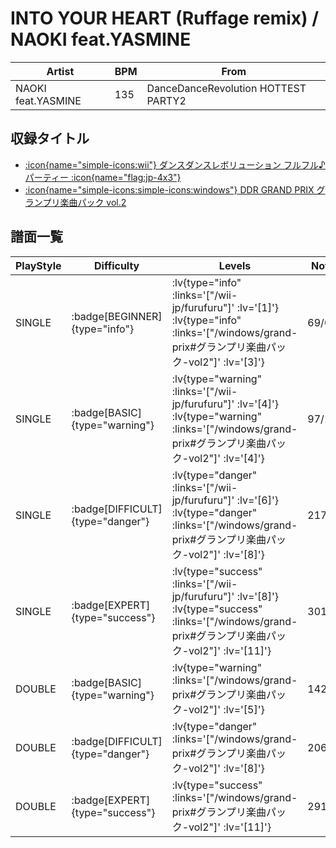 # INTO YOUR HEART (Ruffage remix) / NAOKI feat.YASMINE

|Artist|BPM|From|
|------|---|----|
|NAOKI feat.YASMINE|135|DanceDanceRevolution HOTTEST PARTY2|

## 収録タイトル

- [ :icon{name="simple-icons:wii"} ダンスダンスレボリューション フルフル♪パーティー :icon{name="flag:jp-4x3"} ](/wii-jp/furufuru)
- [ :icon{name="simple-icons:simple-icons:windows"} DDR GRAND PRIX グランプリ楽曲パック vol.2](/windows/grand-prix#グランプリ楽曲パック-vol2)

## 譜面一覧

|PlayStyle|Difficulty|Levels|Notes|Movie|
|---------|----------|------|-----|-----|
|SINGLE| :badge[BEGINNER]{type="info"} | :lv{type="info" :links='["/wii-jp/furufuru"]' :lv='[1]'}  :lv{type="info" :links='["/windows/grand-prix#グランプリ楽曲パック-vol2"]' :lv='[3]'} |69/0||
|SINGLE| :badge[BASIC]{type="warning"} | :lv{type="warning" :links='["/wii-jp/furufuru"]' :lv='[4]'}  :lv{type="warning" :links='["/windows/grand-prix#グランプリ楽曲パック-vol2"]' :lv='[4]'} |97/1||
|SINGLE| :badge[DIFFICULT]{type="danger"} | :lv{type="danger" :links='["/wii-jp/furufuru"]' :lv='[6]'}  :lv{type="danger" :links='["/windows/grand-prix#グランプリ楽曲パック-vol2"]' :lv='[8]'} |217/8||
|SINGLE| :badge[EXPERT]{type="success"} | :lv{type="success" :links='["/wii-jp/furufuru"]' :lv='[8]'}  :lv{type="success" :links='["/windows/grand-prix#グランプリ楽曲パック-vol2"]' :lv='[11]'} |301/10||
|DOUBLE| :badge[BASIC]{type="warning"} | :lv{type="warning" :links='["/windows/grand-prix#グランプリ楽曲パック-vol2"]' :lv='[5]'} |142/4||
|DOUBLE| :badge[DIFFICULT]{type="danger"} | :lv{type="danger" :links='["/windows/grand-prix#グランプリ楽曲パック-vol2"]' :lv='[8]'} |206/8||
|DOUBLE| :badge[EXPERT]{type="success"} | :lv{type="success" :links='["/windows/grand-prix#グランプリ楽曲パック-vol2"]' :lv='[11]'} |291/12||
